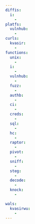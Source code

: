 ```yaml
---
diffis:
  i:
    -
platfs:
  vulnhub:
    -
curls:
  kvasir:
    -
functions:
  unix:
    -
  i:
    -
  vulnhub:
    -
  fuzz:
    -
  authb:
    -
  ci:
    -
  creds:
    -
  sql:
    -
  hc:
    -
  raptor:
    -
  pivot:
    -
  sniff:
    -
  steg:
    -
  decode:
    -
  knock:
    -

wals:
  kvasirwu:
    -
---
```


